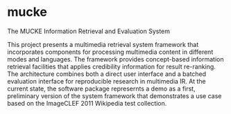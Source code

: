 mucke
=====

The MUCKE Information Retrieval and Evaluation System 

This project presents a multimedia retrieval system framework that incorporates components for processing multimedia content in different modes and languages. The framework provides concept-based information retrieval facilities that applies credibility information for result re-ranking. The architecture combines both a direct user interface and a batched evaluation interface for reproducible research in multimedia IR. At the current state, the software package represernts a demo as a first, preliminary version of the system framework that demonstrates a use case based on the ImageCLEF 2011 Wikipedia test collection.

